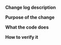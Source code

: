 **Change log description**

**Purpose of the change**

**What the code does**

**How to verify it**
